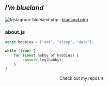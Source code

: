 ##  _I'm blueland_


![Instagram: blueland.php](https://img.shields.io/badge/Instagram-E4405F?style=flat&logo=instagram&logoColor=white
) : <a href=https://www.instagram.com/blueland.php/>blueland.php</a>



### about.js

```javascript
const hobbies = ["eat", "sleep", "dota"];

while (true) {
    for (const hobby of hobbies) {
        console.log(hobby);
    }
}

```

<p align="center">
Check out my repos ⬇️  
</p>

